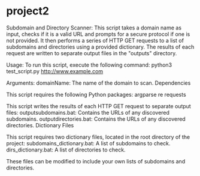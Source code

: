 # project2

Subdomain and Directory Scanner: 
This script takes a domain name as input, checks if it is a valid URL and prompts for a secure protocol if one is not provided. It then performs a series of HTTP GET requests to a list of subdomains and directories using a provided dictionary. The results of each request are written to separate output files in the "outputs" directory.


Usage: 
To run this script, execute the following command:
python3 test_script.py http://www.example.com

Arguments:
domainName: The name of the domain to scan.
Dependencies


This script requires the following Python packages:
argparse
re
requests


This script writes the results of each HTTP GET request to separate output files:
outputsubdomains.bat: Contains the URLs of any discovered subdomains.
outputdirectories.bat: Contains the URLs of any discovered directories.
Dictionary Files


This script requires two dictionary files, located in the root directory of the project:
subdomains_dictionary.bat: A list of subdomains to check.
dirs_dictionary.bat: A list of directories to check.


These files can be modified to include your own lists of subdomains and directories.